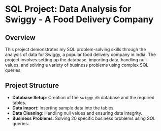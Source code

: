 # SQL Project: Data Analysis for Swiggy - A Food Delivery Company
## Overview
This project demonstrates my SQL problem-solving skills through the analysis of data for Swiggy, a popular food delivery company in India. The project involves setting up the database, importing data, handling null values, and solving a variety of business problems using complex SQL queries.

## Project Structure

- **Database Setup**: Creation of the `swiggy_db` database and the required tables.
- **Data Import**: Inserting sample data into the tables.
- **Data Cleaning**: Handling null values and ensuring data integrity.
- **Business Problems**: Solving 20 specific business problems using SQL queries.


